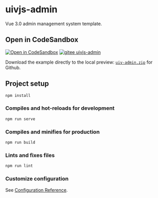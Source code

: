 uivjs-admin
===

Vue 3.0 admin management system template.

## Open in CodeSandbox

[![Open in CodeSandbox](https://img.shields.io/badge/Open%20in-CodeSandbox-blue?logo=codesandbox)](https://codesandbox.io/s/github/uivjs/uivjs-admin/tree/master/example/) [![gitee uivjs-admin](https://jaywcjlove.github.io/sb/ico/gitee.svg)](https://uivjs.gitee.io/uivjs-admin/)

Download the example directly to the local preview: [`uiv-admin.zip`](https://uivjs.github.io/uivjs-admin/zip/example.zip) for Github.

## Project setup
```
npm install
```

### Compiles and hot-reloads for development

```
npm run serve
```

### Compiles and minifies for production

```
npm run build
```

### Lints and fixes files

```
npm run lint
```

### Customize configuration

See [Configuration Reference](https://cli.vuejs.org/config/).
